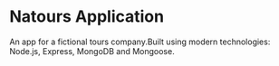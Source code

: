 # Natours Application

An app for a fictional tours company.Built using modern technologies: Node.js, Express, MongoDB and Mongoose. 